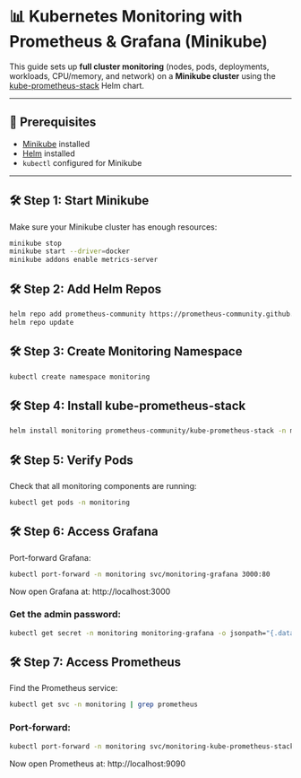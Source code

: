 # 📊 Kubernetes Monitoring with Prometheus & Grafana (Minikube)

This guide sets up **full cluster monitoring** (nodes, pods, deployments, workloads, CPU/memory, and network) on a **Minikube cluster** using the [kube-prometheus-stack](https://artifacthub.io/packages/helm/prometheus-community/kube-prometheus-stack) Helm chart.

---

## 🚀 Prerequisites
- [Minikube](https://minikube.sigs.k8s.io/docs/start/) installed  
- [Helm](https://helm.sh/docs/intro/install/) installed  
- `kubectl` configured for Minikube  

---

## 🛠️ Step 1: Start Minikube
Make sure your Minikube cluster has enough resources:
```bash
minikube stop
minikube start --driver=docker 
minikube addons enable metrics-server
```
## 🛠️ Step 2: Add Helm Repos
```bash
helm repo add prometheus-community https://prometheus-community.github.io/helm-charts
helm repo update
```

## 🛠️ Step 3: Create Monitoring Namespace
```bash
kubectl create namespace monitoring
```

## 🛠️ Step 4: Install kube-prometheus-stack
```bash
helm install monitoring prometheus-community/kube-prometheus-stack -n monitoring
```

## 🛠️ Step 5: Verify Pods
Check that all monitoring components are running:
```bash
kubectl get pods -n monitoring
```
## 🛠️ Step 6: Access Grafana
Port-forward Grafana:
```bash
kubectl port-forward -n monitoring svc/monitoring-grafana 3000:80
```
Now open Grafana at: http://localhost:3000

### Get the admin password:
```bash
kubectl get secret -n monitoring monitoring-grafana -o jsonpath="{.data.admin-password}" | base64 --decode; echo
```

## 🛠️ Step 7: Access Prometheus

Find the Prometheus service:
```bash
kubectl get svc -n monitoring | grep prometheus
```

### Port-forward:
```bash
kubectl port-forward -n monitoring svc/monitoring-kube-prometheus-stack-prometheus 9090:9090
```
Now open Prometheus at: http://localhost:9090
